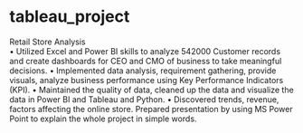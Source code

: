 # tableau_project

Retail Store Analysis 									
•	Utilized Excel and Power BI skills to analyze 542000 Customer records and create dashboards for CEO and CMO of business to take meaningful decisions. 
•	Implemented data analysis, requirement gathering, provide visuals, analyze business performance using Key Performance Indicators (KPI). 
•	Maintained the quality of data, cleaned up the data and visualize the data in Power BI and Tableau and Python.
•	Discovered trends, revenue, factors affecting the online store. Prepared presentation by using MS Power Point to explain the whole project in simple words.
